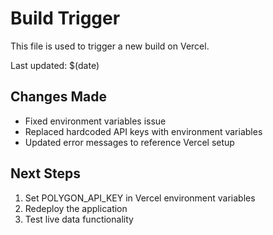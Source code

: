 # Build Trigger

This file is used to trigger a new build on Vercel.

Last updated: $(date)

## Changes Made
- Fixed environment variables issue
- Replaced hardcoded API keys with environment variables
- Updated error messages to reference Vercel setup

## Next Steps
1. Set POLYGON_API_KEY in Vercel environment variables
2. Redeploy the application
3. Test live data functionality 